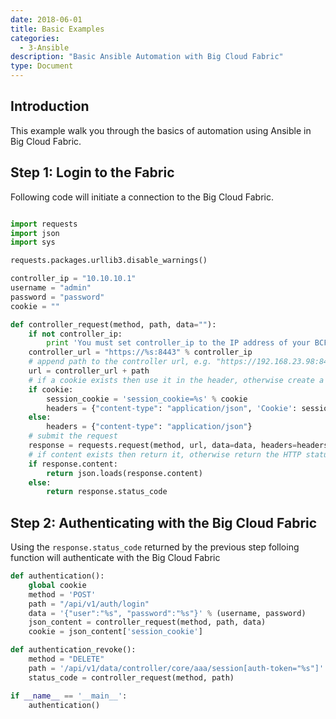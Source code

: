 ```yaml
---
date: 2018-06-01
title: Basic Examples
categories:
  - 3-Ansible
description: "Basic Ansible Automation with Big Cloud Fabric"
type: Document
---
```


## Introduction

This example walk you through the basics of automation using Ansible in Big Cloud Fabric.

## Step 1: Login to the Fabric

Following code will initiate a connection to the Big Cloud Fabric. 

~~~ python

import requests
import json
import sys

requests.packages.urllib3.disable_warnings()

controller_ip = "10.10.10.1"
username = "admin"
password = "password"
cookie = ""

def controller_request(method, path, data=""):
    if not controller_ip:
        print 'You must set controller_ip to the IP address of your BCF controller'
    controller_url = "https://%s:8443" % controller_ip
    # append path to the controller url, e.g. "https://192.168.23.98:8443" + "/api/v1/auth/login"
    url = controller_url + path
    # if a cookie exists then use it in the header, otherwise create a header without a cookie
    if cookie:
        session_cookie = 'session_cookie=%s' % cookie
        headers = {"content-type": "application/json", 'Cookie': session_cookie}
    else:
        headers = {"content-type": "application/json"}
    # submit the request
    response = requests.request(method, url, data=data, headers=headers, verify=False)
    # if content exists then return it, otherwise return the HTTP status code
    if response.content:
        return json.loads(response.content)
    else:
        return response.status_code

~~~

## Step 2: Authenticating with the Big Cloud Fabric

Using the `response.status_code` returned by the previous step folloing function will authenticate with the Big Cloud Fabric

```python
def authentication():
    global cookie
    method = 'POST'
    path = "/api/v1/auth/login"
    data = '{"user":"%s", "password":"%s"}' % (username, password)
    json_content = controller_request(method, path, data)
    cookie = json_content['session_cookie']

def authentication_revoke():
    method = "DELETE"
    path = '/api/v1/data/controller/core/aaa/session[auth-token="%s"]' % cookie
    status_code = controller_request(method, path)

if __name__ == '__main__':
    authentication()
```


